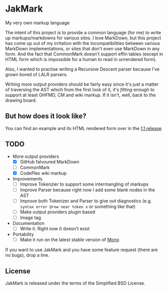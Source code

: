 JakMark
=======

My very own markup language

The intent of this project is to provide a common language (for me) to write up markups/markdowns for various sites. I love MarkDown, but this project has come up out of my irritation with the incompatibilities between various MarkDown implementations, or sites that don't even use MarkDown in any form. And the fact that CommonMark doesn't support effin tables (except in HTML form which is impossible for a human to read in unrendered form).

Also, I wanted to practise writing a Recursive Descent parser because I've grown bored of LALR parsers.

Writing more output providers should be fairly easy since it's just a matter of traversing the AST which from the first look of it, it's *fitting* enough to support at least GHFMD, CM and wiki markup. If it isn't, well, back to the drawing board.

But how does it look like?
--------------------------

You can find an example and its HTML rendered form over in the [1.1 release](https://github.com/alzwded/JakMark/releases/tag/1.1)

TODO
----

* More output providers
  - [x] GitHub falvoured MarkDown
  - [ ] CommonMark
  - [x] CodePlex wiki markup
* Improvements
  - [ ] Improve Tokenzier to support some intermangling of markups
  - [ ] Improve Parser because right now I add some blank nodes in the AST
  - [ ] Improve both Tokenizer and Parser to give out diagnostics (e.g. `syntax error @row near token x` or something like that)
  - [ ] Make output providers plugin based
  - [ ] Image tag
* Documentation
  - [ ] Write it. Right now it doesn't exist
* Portability
  - [ ] Make it run on the latest stable version of [Mono](http://www.mono-project.com/download/#download-lin)

If you want to use JakMark and you have some feature request (there are no bugs), drop a line.

License
-------

JakMark is released under the terms of the Simplified BSD License.
